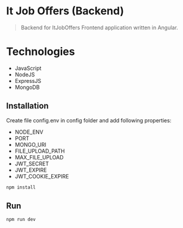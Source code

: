 # It Job Offers (Backend)

> Backend for ItJobOffers Frontend application written in Angular.

# Technologies 

- JavaScript
- NodeJS
- ExpressJS
- MongoDB

## Installation

Create file config.env in config folder and add following properties:

- NODE_ENV
- PORT
- MONGO_URI
- FILE_UPLOAD_PATH
- MAX_FILE_UPLOAD
- JWT_SECRET
- JWT_EXPIRE
- JWT_COOKIE_EXPIRE

```bash
npm install
```

## Run

```bash
npm run dev
```
